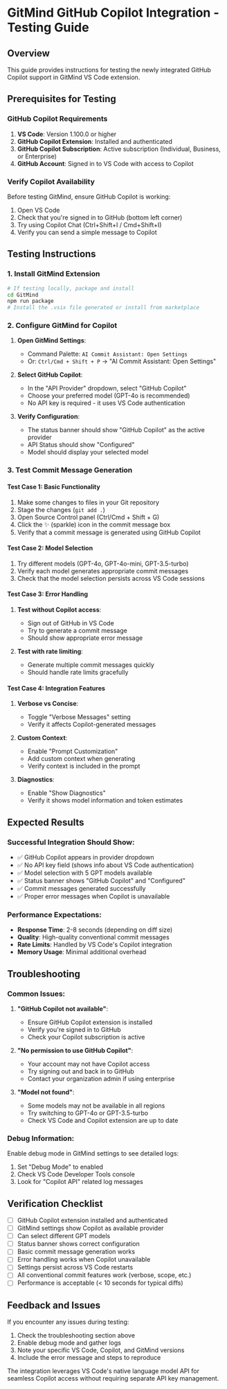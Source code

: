 # GitMind GitHub Copilot Integration - Testing Guide

## Overview

This guide provides instructions for testing the newly integrated GitHub Copilot support in GitMind VS Code extension.

## Prerequisites for Testing

### GitHub Copilot Requirements

1. **VS Code**: Version 1.100.0 or higher
2. **GitHub Copilot Extension**: Installed and authenticated
3. **GitHub Copilot Subscription**: Active subscription (Individual, Business, or Enterprise)
4. **GitHub Account**: Signed in to VS Code with access to Copilot

### Verify Copilot Availability

Before testing GitMind, ensure GitHub Copilot is working:

1. Open VS Code
2. Check that you're signed in to GitHub (bottom left corner)
3. Try using Copilot Chat (Ctrl+Shift+I / Cmd+Shift+I)
4. Verify you can send a simple message to Copilot

## Testing Instructions

### 1. Install GitMind Extension

```bash
# If testing locally, package and install
cd GitMind
npm run package
# Install the .vsix file generated or install from marketplace
```

### 2. Configure GitMind for Copilot

1. **Open GitMind Settings**:

   - Command Palette: `AI Commit Assistant: Open Settings`
   - Or: `Ctrl/Cmd + Shift + P` → "AI Commit Assistant: Open Settings"

2. **Select GitHub Copilot**:

   - In the "API Provider" dropdown, select "GitHub Copilot"
   - Choose your preferred model (GPT-4o is recommended)
   - No API key is required - it uses VS Code authentication

3. **Verify Configuration**:
   - The status banner should show "GitHub Copilot" as the active provider
   - API Status should show "Configured"
   - Model should display your selected model

### 3. Test Commit Message Generation

#### Test Case 1: Basic Functionality

1. Make some changes to files in your Git repository
2. Stage the changes (`git add .`)
3. Open Source Control panel (Ctrl/Cmd + Shift + G)
4. Click the ✨ (sparkle) icon in the commit message box
5. Verify that a commit message is generated using GitHub Copilot

#### Test Case 2: Model Selection

1. Try different models (GPT-4o, GPT-4o-mini, GPT-3.5-turbo)
2. Verify each model generates appropriate commit messages
3. Check that the model selection persists across VS Code sessions

#### Test Case 3: Error Handling

1. **Test without Copilot access**:

   - Sign out of GitHub in VS Code
   - Try to generate a commit message
   - Should show appropriate error message

2. **Test with rate limiting**:
   - Generate multiple commit messages quickly
   - Should handle rate limits gracefully

#### Test Case 4: Integration Features

1. **Verbose vs Concise**:

   - Toggle "Verbose Messages" setting
   - Verify it affects Copilot-generated messages

2. **Custom Context**:

   - Enable "Prompt Customization"
   - Add custom context when generating
   - Verify context is included in the prompt

3. **Diagnostics**:
   - Enable "Show Diagnostics"
   - Verify it shows model information and token estimates

## Expected Results

### Successful Integration Should Show:

- ✅ GitHub Copilot appears in provider dropdown
- ✅ No API key field (shows info about VS Code authentication)
- ✅ Model selection with 5 GPT models available
- ✅ Status banner shows "GitHub Copilot" and "Configured"
- ✅ Commit messages generated successfully
- ✅ Proper error messages when Copilot is unavailable

### Performance Expectations:

- **Response Time**: 2-8 seconds (depending on diff size)
- **Quality**: High-quality conventional commit messages
- **Rate Limits**: Handled by VS Code's Copilot integration
- **Memory Usage**: Minimal additional overhead

## Troubleshooting

### Common Issues:

1. **"GitHub Copilot not available"**:

   - Ensure GitHub Copilot extension is installed
   - Verify you're signed in to GitHub
   - Check your Copilot subscription is active

2. **"No permission to use GitHub Copilot"**:

   - Your account may not have Copilot access
   - Try signing out and back in to GitHub
   - Contact your organization admin if using enterprise

3. **"Model not found"**:
   - Some models may not be available in all regions
   - Try switching to GPT-4o or GPT-3.5-turbo
   - Check VS Code and Copilot extension are up to date

### Debug Information:

Enable debug mode in GitMind settings to see detailed logs:

1. Set "Debug Mode" to enabled
2. Check VS Code Developer Tools console
3. Look for "Copilot API" related log messages

## Verification Checklist

- [ ] GitHub Copilot extension installed and authenticated
- [ ] GitMind settings show Copilot as available provider
- [ ] Can select different GPT models
- [ ] Status banner shows correct configuration
- [ ] Basic commit message generation works
- [ ] Error handling works when Copilot unavailable
- [ ] Settings persist across VS Code restarts
- [ ] All conventional commit features work (verbose, scope, etc.)
- [ ] Performance is acceptable (< 10 seconds for typical diffs)

## Feedback and Issues

If you encounter any issues during testing:

1. Check the troubleshooting section above
2. Enable debug mode and gather logs
3. Note your specific VS Code, Copilot, and GitMind versions
4. Include the error message and steps to reproduce

The integration leverages VS Code's native language model API for seamless Copilot access without requiring separate API key management.
